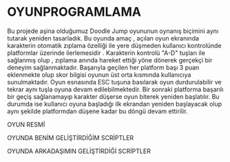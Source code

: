 # OYUNPROGRAMLAMA

   Bu projede aşina olduğumuz Doodle Jump oyununun oynanış biçimini aynı tutarak yeniden tasarladık. Bu oyunda amaç , açılan oyun ekranında karakterin otomatik zıplama özelliği ile yere düşmeden kullanıcı kontrolünde platformlar üzerinde ilerlemesidir . Karakterin kontrolü "A-D" tuşları ile sağlanmış olup , zıplama anında hareket ettiği yöne dönerek gerçekçi bir deneyim sağlanmaktadır. Başarıyla geçilen her platform başı 3 puan eklenmekte olup skor bilgisi oyunun üst orta kısmında kullanıcıya sunulmaktadır. Oyun esnasında ESC tuşuna basılarak oyun durdurulabilir ve tekrar aynı tuşla oyuna devam edilebilmektedir. Bir sonraki platforma başarılı bir geçiş sağlanamayıp karakter düşerse oyun biterek yeniden başlatılır. Bu durumda ise kullanıcı oyuna başladığı ilk ekrandan yeniden başlayacak olup aynı şekilde platformdan düşene kadar bu döngü devam ettirilir. 
   
   OYUN RESMİ
   
   
   OYUNDA BENİM GELİŞTİRDİĞİM SCRİPTLER
   
   
   OYUNDA ARKADAŞIMIN GELİŞTİRDİĞİ SCRİPTLER
